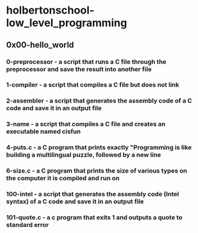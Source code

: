 # holbertonschool-low_level_programming
## 0x00-hello_world
### 0-preprocessor - a script that runs a C file through the preprocessor and save the result into another file
### 1-compiler - a script that compiles a C file but does not link
### 2-assembler - a script that generates the assembly code of a C code and save it in an output file
### 3-name - a script that compiles a C file and creates an executable named cisfun
### 4-puts.c - a C program that prints exactly "Programming is like building a multilingual puzzle, followed by a new line
### 6-size.c - a C program that prints the size of various types on the computer it is compiled and run on
### 100-intel - a script that generates the assembly code (Intel syntax) of a C code and save it in an output file
### 101-quote.c - a c program that exits 1 and outputs a quote to standard error
